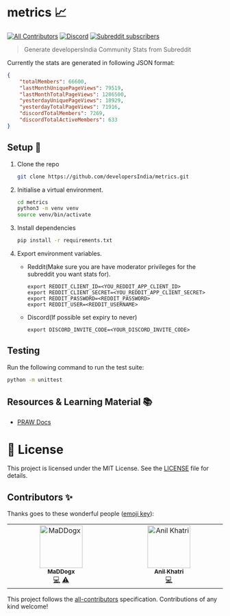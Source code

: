 # metrics 📈

[![All Contributors](https://img.shields.io/badge/all_contributors-1-orange.svg)](#contributors-)
[![Discord](https://img.shields.io/discord/669880381649977354?color=%237289da&label=Discord&logo=Discord)](https://discordapp.com/invite/MKXMSNC)
[![Subreddit subscribers](https://img.shields.io/badge/dynamic/json?url=https%3A%2F%2Fdevelopersindia.github.io%2Fmetrics%2Fdata%2F&query=%24.totalMembers&suffix=%20members&style=flat&logo=reddit&label=r%2FdevelopersIndia&color=orange&link=https%3A%2F%2Fwww.reddit.com%2Fr%2FdevelopersIndia
)](https://www.reddit.com/r/developersIndia/)

> Generate developersIndia Community Stats from Subreddit

Currently the stats are generated in following JSON format:

```json
{
    "totalMembers": 66600,
    "lastMonthUniquePageViews": 79519,
    "lastMonthTotalPageViews": 1286500,
    "yesterdayUniquePageViews": 18929,
    "yesterdayTotalPageViews": 71916,
    "discordTotalMembers": 7269,
    "discordTotalActiveMembers": 633
}
```

## Setup 👷

1. Clone the repo

   ```bash
   git clone https://github.com/developersIndia/metrics.git
   ```
2. Initialise a virtual environment.

   ```bash
   cd metrics
   python3 -m venv venv
   source venv/bin/activate
   ```
3. Install dependencies

   ```bash
   pip install -r requirements.txt
   ```
4. Export environment variables.
   * Reddit(Make sure you are have moderator privileges for the subreddit you want stats for).
      ```
      export REDDIT_CLIENT_ID=<YOU_REDDIT_APP_CLIENT_ID>
      export REDDIT_CLIENT_SECRET=<YOU_REDDIT_APP_CLIENT_SECRET>
      export REDDIT_PASSWORD=<REDDIT_PASSWORD>
      export REDDIT_USER=<REDDIT_USERNAME>
      ```
   * Discord(If possible set expiry to never)
      ```
      export DISCORD_INVITE_CODE=<YOUR_DISCORD_INVITE_CODE>
      ```
## Testing

Run the following command to run the test suite:
```bash
python -m unittest
```

## Resources & Learning Material 📚

- [PRAW Docs](https://praw.readthedocs.io/en/latest/code_overview/models/subreddit.html#praw.models.Subreddit.traffic)

# 📜 License

This project is licensed under the MIT License. See the [LICENSE](LICENSE) file for details.

## Contributors ✨

Thanks goes to these wonderful people ([emoji key](https://allcontributors.org/docs/en/emoji-key)):

<!-- ALL-CONTRIBUTORS-LIST:START - Do not remove or modify this section -->
<!-- prettier-ignore-start -->
<!-- markdownlint-disable -->
<table>
  <tbody>
    <tr>
      <td align="center" valign="top" width="14.28%"><a href="https://animesh-ghosh.github.io/"><img src="https://avatars.githubusercontent.com/u/34956994?v=4?s=100" width="100px;" alt="MaDDogx"/><br /><sub><b>MaDDogx</b></sub></a><br /><a href="https://github.com/developersIndia/metrics/commits?author=Animesh-Ghosh" title="Code">💻</a> <a href="https://github.com/developersIndia/metrics/commits?author=Animesh-Ghosh" title="Tests">⚠️</a></td>
      <td align="center" valign="top" width="14.28%"><a href="https://imkaka.github.io/"><img src="https://avatars.githubusercontent.com/u/27620628?v=4?s=100" width="100px;" alt="Anil Khatri"/><br /><sub><b>Anil Khatri</b></sub></a><br /><a href="https://github.com/developersIndia/metrics/commits?author=imkaka" title="Code">💻</a></td>
    </tr>
  </tbody>
</table>

<!-- markdownlint-restore -->
<!-- prettier-ignore-end -->

<!-- ALL-CONTRIBUTORS-LIST:END -->

This project follows the [all-contributors](https://github.com/all-contributors/all-contributors) specification. Contributions of any kind welcome!
